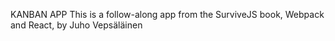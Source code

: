 KANBAN APP
This is a follow-along app from the SurviveJS book, Webpack and React, by Juho Vepsäläinen

